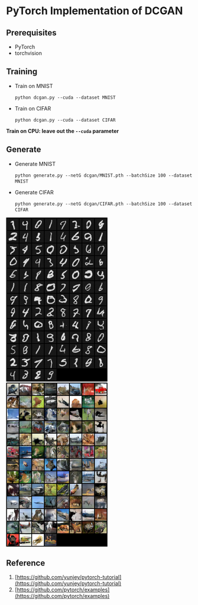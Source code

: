 # PyTorch Implementation of DCGAN

## Prerequisites
- PyTorch
- torchvision

## Training
- Train on MNIST
  ```
  python dcgan.py --cuda --dataset MNIST
  ```
- Train on CIFAR
  ```
  python dcgan.py --cuda --dataset CIFAR
  ```
**Train on CPU: leave out the `--cuda` parameter**

## Generate
- Generate MNIST
  ```
  python generate.py --netG dcgan/MNIST.pth --batchSize 100 --dataset MNIST
  ```
- Generate CIFAR
  ```
  python generate.py --netG dcgan/CIFAR.pth --batchSize 100 --dataset CIFAR
  ```
![MNIST](dcgan/MNIST.png "MNIST") ![CIFAR](dcgan/CIFAR.png "CIFAR")

## Reference
1. [https://github.com/yunjey/pytorch-tutorial](https://github.com/yunjey/pytorch-tutorial)
2. [https://github.com/pytorch/examples](https://github.com/pytorch/examples)
